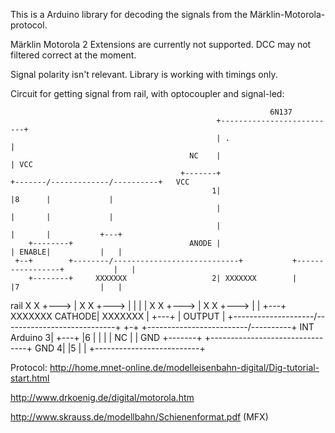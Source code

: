This is a Arduino library for decoding the signals from the Märklin-Motorola-protocol.

Märklin Motorola 2 Extensions are currently not supported. DCC may not filtered correct at the moment.

Signal polarity isn't relevant. Library is working with timings only.





Circuit for getting signal from rail, with optocoupler and signal-led:

                                                              6N137
                                                  +--------------------------+
                                                  | .                        |
                                            NC    |                          | VCC
                                          +-------+                          +-------/-------------/----------+   VCC
                                                 1|                          |8      |             |
                                                  |                          |       |             |
                                                  |                          |       |           +---+
        +--------+                          ANODE |                          | ENABLE|           |   |
     +--+        +--------/----------------------------+           +-----------------+           |   |
        +--------+     XXXXXXX                   2| XXXXXXX        |         |7                  |   |
 rail                    X X   +--->              |  X   X  +--->  |         |                   |   |
                        X   X  +--->              |   X X   +--->  |         |                   +---+
                       XXXXXXX             CATHODE| XXXXXXX        | +---+   | OUTPUT              |
     +--------------------/----------------------------+           +-+   +-------------------------/----------+   INT Arduino
                                                 3|                  +---+   |6
                                                  |                          |
                                                  |                          |
                                            NC    |                          | GND
                                          +-------+                          +--------------------------------+   GND
                                                 4|                          |5
                                                  |                          |
                                                  +--------------------------+


													  
													  
Protocol:
http://home.mnet-online.de/modelleisenbahn-digital/Dig-tutorial-start.html

http://www.drkoenig.de/digital/motorola.htm

http://www.skrauss.de/modellbahn/Schienenformat.pdf (MFX)
